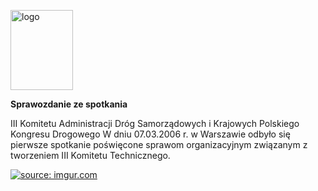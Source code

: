 <a href="https://imgur.com/aIblsre"> <img src="https://i.imgur.com/aIblsre.png" alt="logo" style="width:100px;height:128px;"></a>


**Sprawozdanie ze spotkania**

III Komitetu Administracji Dróg Samorządowych i Krajowych Polskiego Kongresu Drogowego
W dniu 07.03.2006 r. w Warszawie odbyło się pierwsze spotkanie poświęcone sprawom organizacyjnym związanym z tworzeniem III Komitetu Technicznego.

<a href="https://imgur.com/I9dOlit"> <img src="https://i.imgur.com/I9dOlit.png" alt="source: imgur.com"></a>
